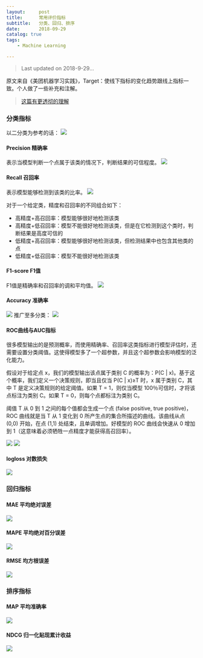 ```yaml
---
layout:     post
title:      常用评价指标
subtitle:   分类、回归、排序
date:       2018-09-29
catalog: true
tags:
    - Machine Learning

---
```



> Last updated on 2018-9-29...

原文来自《美团机器学习实践》，Target：使线下指标的变化趋势跟线上指标一致。个人做了一些补充和注解。

> [这篇有更透彻的理解](https://zhuanlan.zhihu.com/p/56960799?utm_source=qq&utm_medium=social&utm_oi=566394839504048128)

### 分类指标

以二分类为参考的话：
![](/img/post/20180929/1.png)

#### Precision 精确率
表示当模型判断一个点属于该类的情况下，判断结果的可信程度。
![](/img/post/20180929/2.png)

#### Recall 召回率
表示模型能够检测到该类的比率。
![](/img/post/20180929/3.png)

对于一个给定类，精度和召回率的不同组合如下：
- 高精度+高召回率：模型能够很好地检测该类
- 高精度+低召回率：模型不能很好地检测该类，但是在它检测到这个类时，判断结果是高度可信的
- 低精度+高召回率：模型能够很好地检测该类，但检测结果中也包含其他类的点
- 低精度+低召回率：模型不能很好地检测该类

#### F1-score F1值

F1值是精确率和召回率的调和平均值。
![](/img/post/20180929/4.png)

#### Accuracy 准确率

![](/img/post/20180929/5.png)
推广至多分类：
![](/img/post/20180929/6.png)

#### ROC曲线与AUC指标

很多模型输出的是预测概率，而使用精确率、召回率这类指标进行模型评估时，还需要设置分类阈值。这使得模型多了一个超参数，并且这个超参数会影响模型的泛化能力。

假设对于给定点 x，我们的模型输出该点属于类别 C 的概率为：P(C &#124; x)。基于这个概率，我们定义一个决策规则，即当且仅当 P(C &#124; x)≥T 时，x 属于类别 C，其中 T 是定义决策规则的给定阈值。如果 T = 1，则仅当模型 100％可信时，才将该点标注为类别 C。如果 T = 0，则每个点都标注为类别 C。

阈值 T 从 0 到 1 之间的每个值都会生成一个点 (false positive, true positive)，ROC 曲线就是当 T 从 1 变化到 0 所产生点的集合所描述的曲线。该曲线从点 (0,0) 开始，在点 (1,1) 处结束，且单调增加。好模型的 ROC 曲线会快速从 0 增加到 1（这意味着必须牺牲一点精度才能获得高召回率）。

![](/img/post/20180929/7.png)
![](/img/post/20180929/8.png)

#### logloss 对数损失

![](/img/post/20180929/9.png)

### 回归指标

#### MAE 平均绝对误差

![](/img/post/20180929/10.png)

#### MAPE 平均绝对百分误差

![](/img/post/20180929/11.png)

#### RMSE 均方根误差

![](/img/post/20180929/12.png)

### 排序指标

#### MAP 平均准确率

![](/img/post/20180929/13.png)

#### NDCG 归一化贴现累计收益

![](/img/post/20180929/14.png)

